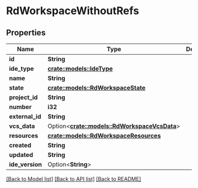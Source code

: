 # RdWorkspaceWithoutRefs

## Properties

Name | Type | Description | Notes
------------ | ------------- | ------------- | -------------
**id** | **String** |  | 
**ide_type** | [**crate::models::IdeType**](IdeType.md) |  | 
**name** | **String** |  | 
**state** | [**crate::models::RdWorkspaceState**](RdWorkspaceState.md) |  | 
**project_id** | **String** |  | 
**number** | **i32** |  | 
**external_id** | **String** |  | 
**vcs_data** | Option<[**crate::models::RdWorkspaceVcsData**](RdWorkspaceVcsData.md)> |  | [optional]
**resources** | [**crate::models::RdWorkspaceResources**](RdWorkspaceResources.md) |  | 
**created** | **String** |  | 
**updated** | **String** |  | 
**ide_version** | Option<**String**> |  | [optional]

[[Back to Model list]](../README.md#documentation-for-models) [[Back to API list]](../README.md#documentation-for-api-endpoints) [[Back to README]](../README.md)


